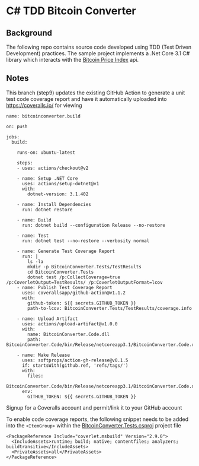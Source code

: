 # C# TDD Bitcoin Converter

## Background
The following repo contains source code developed using TDD (Test Driven Development) practices. The sample project implements a .Net Core 3.1 C# library which interacts with the [Bitcoin Price Index](https://www.coindesk.com/coindesk-api) api.

## Notes

This branch (step9) updates the existing GitHub Action to generate a unit test code coverage report and have it automatically uploaded into https://coveralls.io/ for viewing

```
name: bitcoinconverter.build

on: push

jobs:
  build:

    runs-on: ubuntu-latest

    steps:
    - uses: actions/checkout@v2

    - name: Setup .NET Core
      uses: actions/setup-dotnet@v1
      with:
        dotnet-version: 3.1.402

    - name: Install Dependencies
      run: dotnet restore

    - name: Build
      run: dotnet build --configuration Release --no-restore

    - name: Test
      run: dotnet test --no-restore --verbosity normal

    - name: Generate Test Coverage Report
      run: |
        ls -la
        mkdir -p BitcoinConverter.Tests/TestResults
        cd BitcoinConverter.Tests
        dotnet test /p:CollectCoverage=true /p:CoverletOutput=TestResults/ /p:CoverletOutputFormat=lcov
    - name: Publish Test Coverage Report
      uses: coverallsapp/github-action@v1.1.2
      with:
        github-token: ${{ secrets.GITHUB_TOKEN }}
        path-to-lcov: BitcoinConverter.Tests/TestResults/coverage.info

    - name: Upload Artifact
      uses: actions/upload-artifact@v1.0.0
      with:
        name: BitcoinConverter.Code.dll
        path: BitcoinConverter.Code/bin/Release/netcoreapp3.1/BitcoinConverter.Code.dll

    - name: Make Release
      uses: softprops/action-gh-release@v0.1.5
      if: startsWith(github.ref, 'refs/tags/')
      with:
        files:
          BitcoinConverter.Code/bin/Release/netcoreapp3.1/BitcoinConverter.Code.dll
      env:
        GITHUB_TOKEN: ${{ secrets.GITHUB_TOKEN }}
```

Signup for a Coveralls account and permit/link it to your GitHub account

To enable code coverage reports, the following snippet needs to be added into the `<ItemGroup>` within the [BitcoinConverter.Tests.csproj](https://github.com/cloudacademy/csharp-tdd-bitcoinconverter/blob/step9/BitcoinConverter.Tests/BitcoinConverter.Tests.csproj) project file

```
<PackageReference Include="coverlet.msbuild" Version="2.9.0">
  <IncludeAssets>runtime; build; native; contentfiles; analyzers; buildtransitive</IncludeAssets>
  <PrivateAssets>all</PrivateAssets>
</PackageReference>
```
